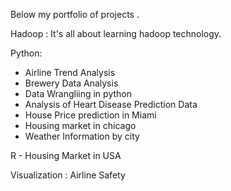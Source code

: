Below my portfolio of projects .

Hadoop : It's all about learning hadoop technology.

Python:
 - Airline Trend Analysis
 - Brewery Data Analysis
 - Data Wrangliing in python
 - Analysis of Heart Disease Prediction Data
 - House Price prediction in Miami
 - Housing market in chicago
 - Weather Information by city

R - Housing Market in USA

Visualization : Airline Safety
